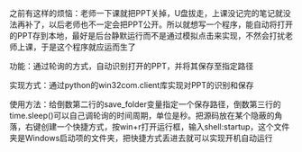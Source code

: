 之前有这样的烦恼：老师一下课就把PPT关掉，U盘拔走，上课没记完的笔记就没法再补了，以后老师也不一定会把PPT公开。所以就想写一个程序，能自动将打开的PPT存到本地，最好是后台静默运行而不是通过模拟点击来实现，不然会打扰老师上课，于是这个程序就应运而生了

功能：通过轮询的方式，自动识别打开的PPT，并将其保存至指定路径

实现方式：通过python的win32com.client库实现对PPT的识别和保存

​使用方法：给倒数第二行的save_folder变量指定一个保存路径，倒数第三行的time.sleep()可以自己调轮询的时间周期，单位是秒。把源码放在某个隐蔽的角落，右键创建一个快捷方式，按win+r打开运行框，输入shell:startup，这个文件夹是Windows启动项的文件夹，把快捷方式丢进去就可以实现开机自动运行
